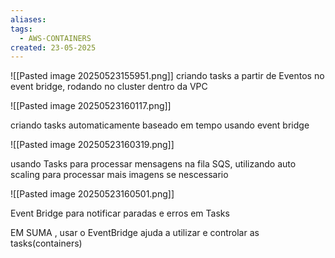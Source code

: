 ```yaml
---
aliases: 
tags:
  - AWS-CONTAINERS
created: 23-05-2025
---
```


![[Pasted image 20250523155951.png]]
criando tasks a partir de Eventos no event bridge, rodando no cluster dentro da VPC 

![[Pasted image 20250523160117.png]]

criando tasks automaticamente baseado em tempo usando event bridge

![[Pasted image 20250523160319.png]]

usando Tasks para processar mensagens na fila SQS, utilizando auto scaling para processar mais imagens se nescessario

![[Pasted image 20250523160501.png]]

Event Bridge para notificar paradas e erros em Tasks

EM SUMA , usar o EventBridge ajuda a utilizar e controlar as tasks(containers)